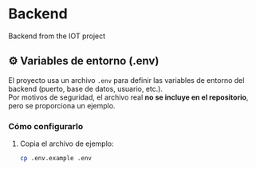 # Backend
Backend from the IOT project

## ⚙️ Variables de entorno (.env)

El proyecto usa un archivo `.env` para definir las variables de entorno del backend
(puerto, base de datos, usuario, etc.).  
Por motivos de seguridad, el archivo real **no se incluye en el repositorio**, pero se proporciona un ejemplo.

### Cómo configurarlo

1. Copia el archivo de ejemplo:
   ```bash
   cp .env.example .env
